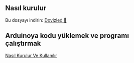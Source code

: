 
## Nasıl kurulur

Bu dosyayı indirin: [Dovizled 🔰](https://github.com/24FeiFei1/dovizled/archive/refs/heads/main.zip)

## Arduinoya kodu yüklemek ve programı çalıştırmak
[Nasıl Kurulur Ve Kullanılır](https://youtu.be/Mi-DN1sPI9o)
